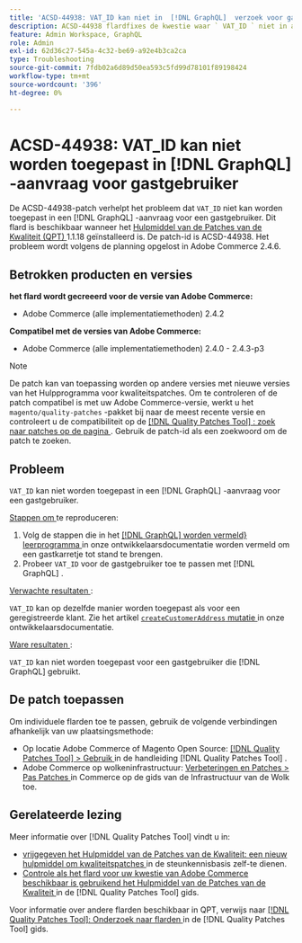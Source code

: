 ```yaml
---
title: 'ACSD-44938: VAT_ID kan niet in  [!DNL GraphQL]  verzoek voor gastgebruiker worden toegepast'
description: ACSD-44938 flardfixes de kwestie waar ` VAT_ID ` niet in a  [!DNL GraphQL]  verzoek voor een gastgebruiker kan worden toegepast. Deze patch is beschikbaar wanneer [Quality Patches Tool (QPT)] (https://experienceleague.adobe.com/en/docs/commerce-operations/tools/quality-patches-tool/quality-patches-tool-to-self-serve-quality-patches) 1.1.18 is geïnstalleerd. De patch-id is ACSD-44938. Het probleem wordt volgens de planning opgelost in Adobe Commerce 2.4.6.
feature: Admin Workspace, GraphQL
role: Admin
exl-id: 62d36c27-545a-4c32-be69-a92e4b3ca2ca
type: Troubleshooting
source-git-commit: 7fdb02a6d89d50ea593c5fd99d78101f89198424
workflow-type: tm+mt
source-wordcount: '396'
ht-degree: 0%

---
```


# ACSD-44938: VAT_ID kan niet worden toegepast in [!DNL GraphQL] -aanvraag voor gastgebruiker

De ACSD-44938-patch verhelpt het probleem dat `VAT_ID` niet kan worden toegepast in een [!DNL GraphQL] -aanvraag voor een gastgebruiker. Dit flard is beschikbaar wanneer het [ Hulpmiddel van de Patches van de Kwaliteit (QPT) ](https://experienceleague.adobe.com/en/docs/commerce-operations/tools/quality-patches-tool/quality-patches-tool-to-self-serve-quality-patches) 1.1.18 geïnstalleerd is. De patch-id is ACSD-44938. Het probleem wordt volgens de planning opgelost in Adobe Commerce 2.4.6.

## Betrokken producten en versies

**het flard wordt gecreeerd voor de versie van Adobe Commerce:**

* Adobe Commerce (alle implementatiemethoden) 2.4.2

**Compatibel met de versies van Adobe Commerce:**

* Adobe Commerce (alle implementatiemethoden) 2.4.0 - 2.4.3-p3

>[!NOTE]
>
>De patch kan van toepassing worden op andere versies met nieuwe versies van het Hulpprogramma voor kwaliteitspatches. Om te controleren of de patch compatibel is met uw Adobe Commerce-versie, werkt u het `magento/quality-patches` -pakket bij naar de meest recente versie en controleert u de compatibiliteit op de [[!DNL Quality Patches Tool] : zoek naar patches op de pagina ](https://experienceleague.adobe.com/en/docs/commerce-operations/tools/quality-patches-tool/quality-patches-tool-to-self-serve-quality-patches) . Gebruik de patch-id als een zoekwoord om de patch te zoeken.

## Probleem

`VAT_ID` kan niet worden toegepast in een [!DNL GraphQL] -aanvraag voor een gastgebruiker.

<u> Stappen om </u> te reproduceren:

1. Volg de stappen die in het [[!DNL GraphQL]  worden vermeld} leerprogramma ](https://developer.adobe.com/commerce/webapi/graphql/tutorials/checkout/) in onze ontwikkelaarsdocumentatie worden vermeld om een gastkarretje tot stand te brengen.
1. Probeer `VAT_ID` voor de gastgebruiker toe te passen met [!DNL GraphQL] .

<u> Verwachte resultaten </u>:

`VAT_ID` kan op dezelfde manier worden toegepast als voor een geregistreerde klant. Zie het artikel [`createCustomerAddress` mutatie ](https://developer.adobe.com/commerce/webapi/graphql/schema/customer/mutations/create-address/) in onze ontwikkelaarsdocumentatie.

<u> Ware resultaten </u>:

`VAT_ID` kan niet worden toegepast voor een gastgebruiker die [!DNL GraphQL] gebruikt.

## De patch toepassen

Om individuele flarden toe te passen, gebruik de volgende verbindingen afhankelijk van uw plaatsingsmethode:

* Op locatie Adobe Commerce of Magento Open Source: [[!DNL Quality Patches Tool] > Gebruik ](/help/tools/quality-patches-tool/usage.md) in de handleiding [!DNL Quality Patches Tool] .
* Adobe Commerce op wolkeninfrastructuur: [ Verbeteringen en Patches > Pas Patches ](https://experienceleague.adobe.com/docs/commerce-cloud-service/user-guide/develop/upgrade/apply-patches.html) in Commerce op de gids van de Infrastructuur van de Wolk toe.

## Gerelateerde lezing

Meer informatie over [!DNL Quality Patches Tool] vindt u in:

* [ vrijgegeven het Hulpmiddel van de Patches van de Kwaliteit: een nieuw hulpmiddel om kwaliteitspatches ](https://experienceleague.adobe.com/en/docs/commerce-operations/tools/quality-patches-tool/quality-patches-tool-to-self-serve-quality-patches) in de steunkennisbasis zelf-te dienen.
* [ Controle als het flard voor uw kwestie van Adobe Commerce beschikbaar is gebruikend het Hulpmiddel van de Patches van de Kwaliteit ](/help/tools/quality-patches-tool/patches-available-in-qpt/check-patch-for-magento-issue-with-magento-quality-patches.md) in de [!DNL Quality Patches Tool] gids.

Voor informatie over andere flarden beschikbaar in QPT, verwijs naar [[!DNL Quality Patches Tool]: Onderzoek naar flarden ](https://experienceleague.adobe.com/tools/commerce-quality-patches/index.html) in de [!DNL Quality Patches Tool] gids.
